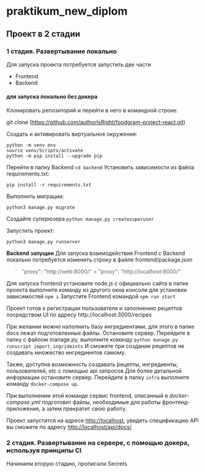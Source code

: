 # praktikum_new_diplom
## Проект в 2 стадии
  ### 1 стадия. Развертывание локально

Для запуска проекта потребуется запустить две части
 - Frontend 
 - Backend

#### для запуска локально без докера
Клонировать репозиторий и перейти в него в командной строке:

git clone (https://github.com/authorIsRight/foodgram-project-react.git)

Cоздать и активировать виртуальное окружение:
```
python -m venv env
source venv/Scripts/activate
python -m pip install --upgrade pip
```
Перейти в папку Backend
`cd backend`
Установить зависимости из файла requirements.txt:
```
pip install -r requirements.txt
```
Выполнить миграции:
```
python3 manage.py migrate
```
Создайте суперюзера
`python manage.py createsuperuser`

Запустить проект:
```
python3 manage.py runserver
```
**Backend запущен**
Для запуска взаимодействия Frontend с Backend локально потребуется изменить строку в файле frontend/package.json 
>"proxy": "http://web:8000/" > "proxy": "http://localhost:8000/"

Для запуска frontend установите node.js с официально сайта
в папке проекта выполните команду из другого окна консоли для установки зависимостей
`npm i`
Запустите Frontend командой
`npm run start`

Проект готов к регистрации пользователя и заполнению рецептов посредством UI по адресу http://localhost:3000/recipes

При желании можно наполнить базу ингредиентами, для этого в папке docs лежат подготовленные файлы. Остановите сервер. Перейдите в папку с файлом manage.py, выполните команду
`python manage.py runscript import_ingrideints`
И сможете при создании рецептов не создавать множество ингредиентов самому.

Также, доступна возможность создавать рецепты, ингредиенты, пользователей, etc с помощью api запросов
Для более детальной информации остановите сервер.
Перейдите в папку  `infra`  выполните команду  `docker-compose up`.

При выполнении этой команде сервис frontend, описанный в  _docker-compose.yml_  подготовит файлы, необходимые для работы фронтенд-приложения, а затем прекратит свою работу.

Проект запустится на адресе  [http://localhost](http://localhost/), увидеть спецификацию API вы сможете по адресу  [http://localhost/api/docs/](http://localhost/api/docs/redoc.html)



  ### 2 стадия. Развертывание на сервере, с помощью докера, используя принципы CI 
Начинаем вторую стадию, прописали Secrets